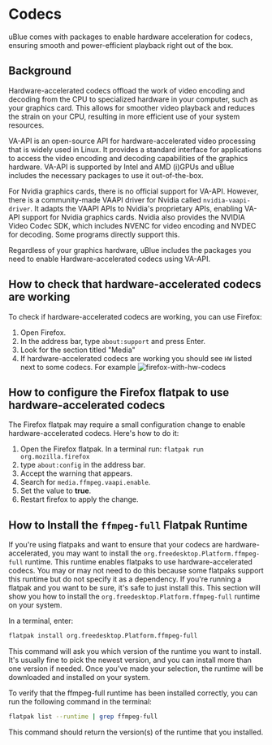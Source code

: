 # Codecs

uBlue comes with packages to enable hardware acceleration for codecs, ensuring smooth and power-efficient playback right out of the box.

## Background

Hardware-accelerated codecs offload the work of video encoding and decoding from the CPU to specialized hardware in your computer, such as your graphics card. This allows for smoother video playback and reduces the strain on your CPU, resulting in more efficient use of your system resources.

VA-API is an open-source API for hardware-accelerated video processing that is widely used in Linux. It provides a standard interface for applications to access the video encoding and decoding capabilities of the graphics hardware. VA-API is supported by Intel and AMD (i)GPUs and uBlue includes the necessary packages to use it out-of-the-box.

For Nvidia graphics cards, there is no official support for VA-API. However, there is a community-made VAAPI driver for Nvidia called `nvidia-vaapi-driver`. It adapts the VAAPI APIs to Nvidia's proprietary APIs, enabling VA-API support for Nvidia graphics cards. Nvidia also provides the NVIDIA Video Codec SDK, which includes NVENC for video encoding and NVDEC for decoding. Some programs directly support this.

Regardless of your graphics hardware, uBlue includes the packages you need to enable Hardware-accelerated codecs using VA-API.

## How to check that hardware-accelerated codecs are working

To check if hardware-accelerated codecs are working, you can use Firefox:

1. Open Firefox.
2. In the address bar, type `about:support` and press Enter.
3. Look for the section titled "Media"
4. If hardware-accelerated codecs are working you should see `HW` listed next to some codecs. For example ![firefox-with-hw-codecs](https://user-images.githubusercontent.com/815081/229374952-a345de0c-fb2a-4f22-9de3-1c0a7184d1d0.png)

## How to configure the Firefox flatpak to use hardware-accelerated codecs

The Firefox flatpak may require a small configuration change to enable hardware-accelerated codecs. Here's how to do it:

1. Open the Firefox flatpak. In a terminal run: `flatpak run org.mozilla.firefox`
2. type `about:config` in the address bar.
3. Accept the warning that appears.
4. Search for `media.ffmpeg.vaapi.enable`.
5. Set the value to **true**.
6. Restart firefox to apply the change.

## How to Install the `ffmpeg-full` Flatpak Runtime

If you're using flatpaks and want to ensure that your codecs are hardware-accelerated, you may want to install the `org.freedesktop.Platform.ffmpeg-full` runtime. This runtime enables flatpaks to use hardware-accelerated codecs. You may or may not need to do this because some flatpaks support this runtime but do not specify it as a dependency. If you're running a flatpak and you want to be sure, it's safe to just install this. This section will show you how to install the `org.freedesktop.Platform.ffmpeg-full` runtime on your system.

In a terminal, enter:

```bash
flatpak install org.freedesktop.Platform.ffmpeg-full
```

This command will ask you which version of the runtime you want to install. It's usually fine to pick the newest version, and you can install more than one version if needed. Once you've made your selection, the runtime will be downloaded and installed on your system.

To verify that the ffmpeg-full runtime has been installed correctly, you can run the following command in the terminal:

```bash
flatpak list --runtime | grep ffmpeg-full
```

This command should return the version(s) of the runtime that you installed.
